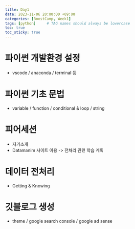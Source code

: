 ```yaml
---
title: Day1
date: 2023-11-06 20:00:00 +09:00
categories: [BoostCamp, Week1]
tags: [python]     # TAG names should always be lowercase
toc: true
toc_sticky: true
---
```


# 파이썬 개발환경 설정
- vscode / anaconda / terminal 등

# 파이썬 기초 문법
- variable / function / conditional & loop / string

# 피어세션
- 자기소개
- Datamanim 사이트 이용 -> 전처리 관련 학습 계획

# 데이터 전처리
- Getting & Knowing

# 깃블로그 생성
- theme / google search console / google ad sense
